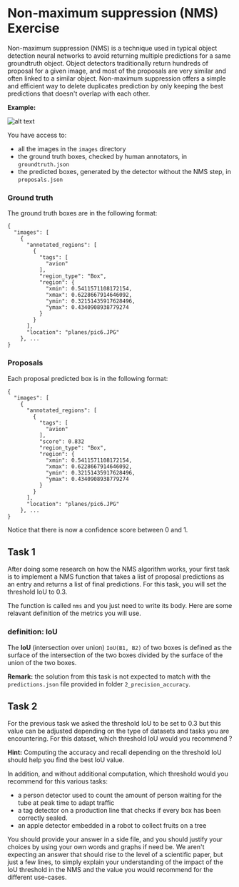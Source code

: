 # Non-maximum suppression (NMS) Exercise

Non-maximum suppression (NMS) is a technique used in typical object detection neural networks to avoid returning multiple predictions for a same groundtruth object. Object detectors traditionally return hundreds of proposal for a given image, and most of the proposals are very similar and often linked to a similar object. Non-maximum suppression offers a simple and efficient way to delete duplicates prediction by only keeping the best predictions that doesn't overlap with each other. 

**Example:**

![alt text](https://storage.googleapis.com/dp-missions/hiring-sa/plane.png "Plane")

You have access to:
- all the images in the `images` directory
- the ground truth boxes, checked by human annotators, in `groundtruth.json`
- the predicted boxes, generated by the detector without the NMS step, in `proposals.json`

### Ground truth

The ground truth boxes are in the following format:
```
{
  "images": [
    {
      "annotated_regions": [
        {
          "tags": [
            "avion"
          ],
          "region_type": "Box",
          "region": {
            "xmin": 0.5411571108172154,
            "xmax": 0.6228667914646092,
            "ymin": 0.32151435917628496,
            "ymax": 0.4340908938779274
          }
        }
      ],
      "location": "planes/pic6.JPG"
    }, ...
}
```


### Proposals

Each proposal predicted box is in the following format:
```
{
  "images": [
    {
      "annotated_regions": [
        {
          "tags": [
            "avion"
          ],
          "score": 0.832
          "region_type": "Box",
          "region": {
            "xmin": 0.5411571108172154,
            "xmax": 0.6228667914646092,
            "ymin": 0.32151435917628496,
            "ymax": 0.4340908938779274
          }
        }
      ],
      "location": "planes/pic6.JPG"
    }, ...
}
```

Notice that there is now a confidence score between 0 and 1.

## Task 1

After doing some research on how the NMS algorithm works, your first task is to implement a NMS function that takes a list of proposal predictions as an entry and returns a list of final predictions. For this task, you will set the threshold IoU to 0.3.

The function is called `nms` and you just need to write its body. Here are some relavant definition of the metrics you will use.

### definition: IoU

The **IoU** (intersection over union) `IoU(B1, B2)` of two boxes is defined as the surface of the intersection of the two boxes divided by the surface of the union of the two boxes.

**Remark:** the solution from this task is not expected to match with the `predictions.json` file provided in folder `2_precision_accuracy`. 

## Task 2

For the previous task we asked the threshold IoU to be set to 0.3 but this value can be adjusted depending on the type of datasets and tasks you are encountering. For this dataset, which threshold IoU would you recommend ? 

**Hint:** Computing the accuracy and recall depending on the threshold IoU should help you find the best IoU value.

In addition, and without additional computation, which threshold would you recommend for this various tasks:
- a person detector used to count the amount of person waiting for the tube at peak time to adapt traffic
- a tag detector on a production line that checks if every box has been correctly sealed.
- an apple detector embedded in a robot to collect fruits on a tree

You should provide your answer in a side file, and you should justify your choices by using your own words and graphs if need be. We aren't expecting an answer that should rise to the level of a scientific paper, but just a few lines, to simply explain your understanding of the impact of the IoU threshold in the NMS and the value you would recommend for the different use-cases. 